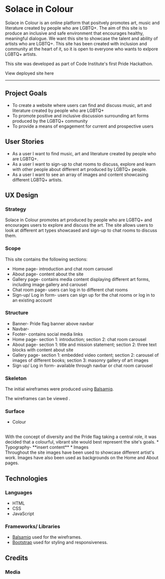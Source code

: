 # Solace in Colour

Solace in Colour is an online platform that positvely promotes art, music and literature created by people who are LGBTQ+. The aim of this site is to produce an inclusive and safe environment that encourages healthy, meaningful dialogue. We want this site to showcase the talent and ability of artists who are LGBTQ+. This site has been created with inclusion and community at the heart of it, so it is open to everyone who wants to exlpore LGBTQ+ artists.

This site was developed as part of Code Institute's first Pride Hackathon. 

View deployed site here <insert link>

---

## Project Goals

* To create a website where users can find and discuss music, art and literature created by people who are LGBTQ+
* To promote positive and inclusive discussion surrounding art forms produced by the LGBTQ+ community
* To provide a means of engagement for current and prospective users

## User Stories

* As a user I want to find music, art and literature created by people who are LGBTQ+.
* As a user I want to sign-up to chat rooms to discuss, explore and learn with other people about different art produced by LGBTQ+ people.
* As a user I want to see an array of images and content showcasing different LGBTQ+ artists.

## UX Design

### Strategy
Solace in Colour promotes art produced by people who are LGBTQ+ and encourages users to explore and discuss the art.
The site allows users to look at different art types showcased and sign-up to chat rooms to discuss them.

### Scope
This site contains the following sections:
* Home page- introduction and chat room carousel
* About page- content about the site
* Gallery page- contains media content displaying different art forms, including image gallery and carousel
* Chat room page- users can log in to different chat rooms
* Sign-up/ Log in form- users can sign up for the chat rooms or log in to an existing account

### Structure

* Banner- Pride flag banner above navbar
* Navbar- 
* Footer- contains social media links
* Home page- section 1: introduction; section 2: chat room carousel
* About page- section 1: title and mission statement; section 2: three text blocks with content about site
* Gallery page- section 1: embedded video content; section 2: carousel of images of different books; section 3: masonry gallery of art images
* Sign up/ Log in form- available through navbar or chat room carousel


### Skeleton
The initial wireframes were produced using [Balsamiq](https://balsamiq.com/).

The wireframes can be viewed <insert wireframes>.

### Surface
* Colour
<br>
With the concept of diversity and the Pride flag taking a central role, it was decided that a colourful, vibrant site would best represent the site's goals. 
* Typography- **insert content**
* Images
<br>
Throughout the site images have been used to showcase different artist's work. Images have also been used as backgrounds on the Home and About pages. 

## Technologies

### Languages
* HTML
* CSS
* JavaScript

### Frameworks/ Libraries
* [Balsamiq](https://balsamiq.com/) used for the wireframes.
* [Bootstrap](https://getbootstrap.com/) used for styling and responsiveness.

## Credits

### Media 
